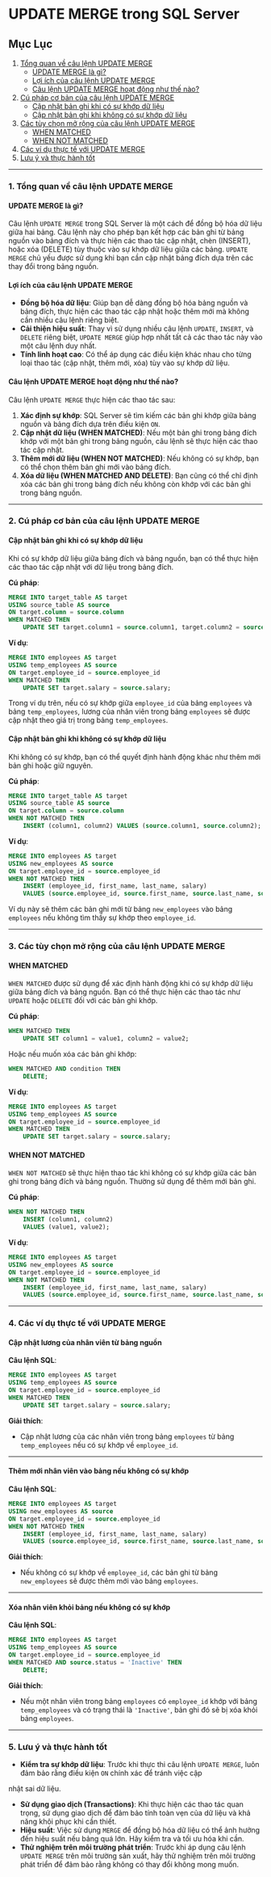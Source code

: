 # UPDATE MERGE trong SQL Server

## Mục Lục

1. [Tổng quan về câu lệnh UPDATE MERGE](#1-tổng-quan-về-câu-lệnh-update-merge)
    - [UPDATE MERGE là gì?](#update-merge-là-gì)
    - [Lợi ích của câu lệnh UPDATE MERGE](#lợi-ích-của-câu-lệnh-update-merge)
    - [Câu lệnh UPDATE MERGE hoạt động như thế nào?](#câu-lệnh-update-merge-hoạt-động-như-thế-nào)
2. [Cú pháp cơ bản của câu lệnh UPDATE MERGE](#2-cú-pháp-cơ-bản-của-câu-lệnh-update-merge)
    - [Cập nhật bản ghi khi có sự khớp dữ liệu](#cập-nhật-bản-ghi-khi-có-sự-khớp-dữ-liệu)
    - [Cập nhật bản ghi khi không có sự khớp dữ liệu](#cập-nhật-bản-ghi-khi-không-có-sự-khớp-dữ-liệu)
3. [Các tùy chọn mở rộng của câu lệnh UPDATE MERGE](#3-các-tùy-chọn-mở-rộng-của-câu-lệnh-update-merge)
    - [WHEN MATCHED](#when-matched)
    - [WHEN NOT MATCHED](#when-not-matched)
4. [Các ví dụ thực tế với UPDATE MERGE](#4-các-ví-dụ-thực-tế-với-update-merge)
5. [Lưu ý và thực hành tốt](#5-lưu-ý-và-thực-hành-tốt)

---

### 1. Tổng quan về câu lệnh UPDATE MERGE

#### UPDATE MERGE là gì?

Câu lệnh `UPDATE MERGE` trong SQL Server là một cách để đồng bộ hóa dữ liệu giữa hai bảng. Câu lệnh này cho phép bạn kết
hợp các bản ghi từ bảng nguồn vào bảng đích và thực hiện các thao tác cập nhật, chèn (INSERT), hoặc xóa (DELETE) tùy
thuộc vào sự khớp dữ liệu giữa các bảng. `UPDATE MERGE` chủ yếu được sử dụng khi bạn cần cập nhật bảng đích dựa trên các
thay đổi trong bảng nguồn.

#### Lợi ích của câu lệnh UPDATE MERGE

- **Đồng bộ hóa dữ liệu**: Giúp bạn dễ dàng đồng bộ hóa bảng nguồn và bảng đích, thực hiện các thao tác cập nhật hoặc
  thêm mới mà không cần nhiều câu lệnh riêng biệt.
- **Cải thiện hiệu suất**: Thay vì sử dụng nhiều câu lệnh `UPDATE`, `INSERT`, và `DELETE` riêng biệt, `UPDATE MERGE`
  giúp hợp nhất tất cả các thao tác này vào một câu lệnh duy nhất.
- **Tính linh hoạt cao**: Có thể áp dụng các điều kiện khác nhau cho từng loại thao tác (cập nhật, thêm mới, xóa) tùy
  vào sự khớp dữ liệu.

#### Câu lệnh UPDATE MERGE hoạt động như thế nào?

Câu lệnh `UPDATE MERGE` thực hiện các thao tác sau:

1. **Xác định sự khớp**: SQL Server sẽ tìm kiếm các bản ghi khớp giữa bảng nguồn và bảng đích dựa trên điều kiện `ON`.
2. **Cập nhật dữ liệu (WHEN MATCHED)**: Nếu một bản ghi trong bảng đích khớp với một bản ghi trong bảng nguồn, câu lệnh
   sẽ thực hiện các thao tác cập nhật.
3. **Thêm mới dữ liệu (WHEN NOT MATCHED)**: Nếu không có sự khớp, bạn có thể chọn thêm bản ghi mới vào bảng đích.
4. **Xóa dữ liệu (WHEN MATCHED AND DELETE)**: Bạn cũng có thể chỉ định xóa các bản ghi trong bảng đích nếu không còn
   khớp với các bản ghi trong bảng nguồn.

---

### 2. Cú pháp cơ bản của câu lệnh UPDATE MERGE

#### Cập nhật bản ghi khi có sự khớp dữ liệu

Khi có sự khớp dữ liệu giữa bảng đích và bảng nguồn, bạn có thể thực hiện các thao tác cập nhật với dữ liệu trong bảng
đích.

**Cú pháp**:

```sql
MERGE INTO target_table AS target
USING source_table AS source
ON target.column = source.column
WHEN MATCHED THEN
    UPDATE SET target.column1 = source.column1, target.column2 = source.column2;
```

**Ví dụ**:

```sql
MERGE INTO employees AS target
USING temp_employees AS source
ON target.employee_id = source.employee_id
WHEN MATCHED THEN
    UPDATE SET target.salary = source.salary;
```

Trong ví dụ trên, nếu có sự khớp giữa `employee_id` của bảng `employees` và bảng `temp_employees`, lương của nhân viên
trong bảng `employees` sẽ được cập nhật theo giá trị trong bảng `temp_employees`.

#### Cập nhật bản ghi khi không có sự khớp dữ liệu

Khi không có sự khớp, bạn có thể quyết định hành động khác như thêm mới bản ghi hoặc giữ nguyên.

**Cú pháp**:

```sql
MERGE INTO target_table AS target
USING source_table AS source
ON target.column = source.column
WHEN NOT MATCHED THEN
    INSERT (column1, column2) VALUES (source.column1, source.column2);
```

**Ví dụ**:

```sql
MERGE INTO employees AS target
USING new_employees AS source
ON target.employee_id = source.employee_id
WHEN NOT MATCHED THEN
    INSERT (employee_id, first_name, last_name, salary)
    VALUES (source.employee_id, source.first_name, source.last_name, source.salary);
```

Ví dụ này sẽ thêm các bản ghi mới từ bảng `new_employees` vào bảng `employees` nếu không tìm thấy sự khớp theo
`employee_id`.

---

### 3. Các tùy chọn mở rộng của câu lệnh UPDATE MERGE

#### WHEN MATCHED

`WHEN MATCHED` được sử dụng để xác định hành động khi có sự khớp dữ liệu giữa bảng đích và bảng nguồn. Bạn có thể thực
hiện các thao tác như `UPDATE` hoặc `DELETE` đối với các bản ghi khớp.

**Cú pháp**:

```sql
WHEN MATCHED THEN
    UPDATE SET column1 = value1, column2 = value2;
```

Hoặc nếu muốn xóa các bản ghi khớp:

```sql
WHEN MATCHED AND condition THEN
    DELETE;
```

**Ví dụ**:

```sql
MERGE INTO employees AS target
USING temp_employees AS source
ON target.employee_id = source.employee_id
WHEN MATCHED THEN
    UPDATE SET target.salary = source.salary;
```

#### WHEN NOT MATCHED

`WHEN NOT MATCHED` sẽ thực hiện thao tác khi không có sự khớp giữa các bản ghi trong bảng đích và bảng nguồn. Thường sử
dụng để thêm mới bản ghi.

**Cú pháp**:

```sql
WHEN NOT MATCHED THEN
    INSERT (column1, column2)
    VALUES (value1, value2);
```

**Ví dụ**:

```sql
MERGE INTO employees AS target
USING new_employees AS source
ON target.employee_id = source.employee_id
WHEN NOT MATCHED THEN
    INSERT (employee_id, first_name, last_name, salary)
    VALUES (source.employee_id, source.first_name, source.last_name, source.salary);
```

---

### 4. Các ví dụ thực tế với UPDATE MERGE

#### Cập nhật lương của nhân viên từ bảng nguồn

**Câu lệnh SQL**:

```sql
MERGE INTO employees AS target
USING temp_employees AS source
ON target.employee_id = source.employee_id
WHEN MATCHED THEN
    UPDATE SET target.salary = source.salary;
```

**Giải thích**:

- Cập nhật lương của các nhân viên trong bảng `employees` từ bảng `temp_employees` nếu có sự khớp về `employee_id`.

---

#### Thêm mới nhân viên vào bảng nếu không có sự khớp

**Câu lệnh SQL**:

```sql
MERGE INTO employees AS target
USING new_employees AS source
ON target.employee_id = source.employee_id
WHEN NOT MATCHED THEN
    INSERT (employee_id, first_name, last_name, salary)
    VALUES (source.employee_id, source.first_name, source.last_name, source.salary);
```

**Giải thích**:

- Nếu không có sự khớp về `employee_id`, các bản ghi từ bảng `new_employees` sẽ được thêm mới vào bảng `employees`.

---

#### Xóa nhân viên khỏi bảng nếu không có sự khớp

**Câu lệnh SQL**:

```sql
MERGE INTO employees AS target
USING temp_employees AS source
ON target.employee_id = source.employee_id
WHEN MATCHED AND source.status = 'Inactive' THEN
    DELETE;
```

**Giải thích**:

- Nếu một nhân viên trong bảng `employees` có `employee_id` khớp với bảng `temp_employees` và có trạng thái là
  `'Inactive'`, bản ghi đó sẽ bị xóa khỏi bảng `employees`.

---

### 5. Lưu ý và thực hành tốt

- **Kiểm tra sự khớp dữ liệu**: Trước khi thực thi câu lệnh `UPDATE MERGE`, luôn đảm bảo rằng điều kiện `ON` chính xác
  để tránh việc cập

nhật sai dữ liệu.

- **Sử dụng giao dịch (Transactions)**: Khi thực hiện các thao tác quan trọng, sử dụng giao dịch để đảm bảo tính toàn
  vẹn của dữ liệu và khả năng khôi phục khi cần thiết.
- **Hiệu suất**: Việc sử dụng `MERGE` để đồng bộ hóa dữ liệu có thể ảnh hưởng đến hiệu suất nếu bảng quá lớn. Hãy kiểm
  tra và tối ưu hóa khi cần.
- **Thử nghiệm trên môi trường phát triển**: Trước khi áp dụng câu lệnh `UPDATE MERGE` trên môi trường sản xuất, hãy thử
  nghiệm trên môi trường phát triển để đảm bảo rằng không có thay đổi không mong muốn.
